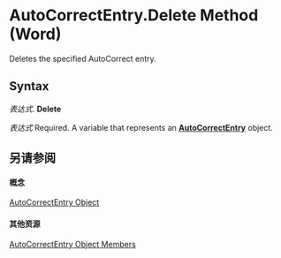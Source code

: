 
# AutoCorrectEntry.Delete Method (Word)

Deletes the specified AutoCorrect entry.


## Syntax

 _表达式_. **Delete**

 _表达式_ Required. A variable that represents an **[AutoCorrectEntry](33173958-42eb-00ef-7f37-41f95ed47f87.md)** object.


## 另请参阅


#### 概念


[AutoCorrectEntry Object](33173958-42eb-00ef-7f37-41f95ed47f87.md)
#### 其他资源


[AutoCorrectEntry Object Members](http://msdn.microsoft.com/library/c506ca10-4380-69db-3966-3df957d8d09a%28Office.15%29.aspx)